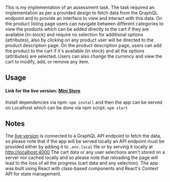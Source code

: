 This is my implementation of an assessment task.
The task required an implementation as per a provided design to fetch data from the GraphQL endpoint and to provide an interface to view and interact with this data.
On the product listing page users can navigate between different categories to view the products which can be added directly to the cart if they are available (in-stock) and require no selection for additional options (attributes), also by clicking on any product user will be directed to the product description page.
On the product description page, users can add the product to the cart if it's available (in stock) and all the options (attributes) are selected.
Users can also change the currency and view the cart to modify, add, or remove any item.

## Usage

#### Link for the live version: [Mini Store](mini-store-task-tan.vercel.app)

Install dependencies via npm:
`npm install`
and then the app can be served on Localhost which can be done via npm script:
`npm start`

## Notes

The [live version](mini-store-task-tan.vercel.app) is connected to a GraphQL API endpoint to fetch the data, so please note that if the app will be served locally an API endpoint must be provided either by adding it to `.env.local` file or by serving it locally at [http://localhost:4000](http://localhost:4000)
The cart data or any user selections aren't stored on a server nor cached locally and so please note that reloading the page will lead to the loss of all the progress (cart data and any selection).
The app was built using React with class-based components and React's Context API for state management.
